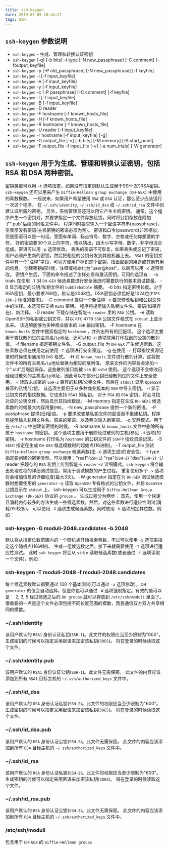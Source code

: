 ```yaml
---
title: ssh-keygen
date: 2019-05-05 10:44:21
tags: SSH
---
```


## `ssh-keygen` 参数说明
* `ssh-keygen` - 生成、管理和转换认证密钥
* `ssh-keygen` [-q] [-b bits] -t type [-N new_passphrase] [-C comment] [-foutput_keyfile]
* `ssh-keygen` -p [-P old_passphrase] [-N new_passphrase] [-f keyfile]
* `ssh-keygen` -i [-f input_keyfile]
* `ssh-keygen` -e [-f input_keyfile]
* `ssh-keygen` -y [-f input_keyfile]
* `ssh-keygen` -c [-P passphrase] [-C comment] [-f keyfile]
* `ssh-keygen` -l [-f input_keyfile]
* `ssh-keygen` -B [-f input_keyfile]
* `ssh-keygen` -D reader
* `ssh-keygen` -F hostname [-f known_hosts_file]
* `ssh-keygen` -H [-f known_hosts_file]
* `ssh-keygen` -R hostname [-f known_hosts_file]
* `ssh-keygen` -U reader [-f input_keyfile]
* `ssh-keygen` -r hostname [-f input_keyfile] [-g]
* `ssh-keygen` -G output_file [-v] [-b bits] [-M memory] [-S start_point]
* `ssh-keygen` -T output_file -f input_file [-v] [-a num_trials] [-W generator]

## `ssh-keygen` 用于为生成、管理和转换认证密钥，包括 RSA 和 DSA 两种密钥。

密钥类型可以用 `-t` 选项指定。如果没有指定则默认生成用于SSH-2的RSA密钥。
`ssh-keygen` 还可以用来产生 `Diffie-Hellman group exchange (DH-GEX)` 中使用的素数模数。
一般说来，如果用户希望使用 `RSA` 或 `DSA` 认证，那么至少应该运行一次这个程序，
在 `~/.ssh/identity`, `~/.ssh/id_dsa` 或 `~/.ssh/id_rsa` 文件中创建认证所需的密钥。
另外，系统管理员还可以用它产生主机密钥。
通常，这个程序产生一个密钥对，并要求指定一个文件存放私钥，同时将公钥存放在附加了".pub"后缀的同名文件中。
程序同时要求输入一个密语字符串(passphrase)，空表示没有密语(主机密钥的密语必须为空)。
密语和口令(password)非常相似，但是密语可以是一句话，里面有单词、标点符号、数字、空格或任何你想要的字符。
好的密语要30个以上的字符，难以猜出，由大小写字母、数字、非字母混合组成。密语可以用 `-p` 选项修改。
丢失的密语不可恢复。如果丢失或忘记了密语，用户必须产生新的密钥，然后把相应的公钥分发到其他机器上去。
`RSA1` 的密钥文件中有一个"注释"字段，可以方便用户标识这个密钥，指出密钥的用途或其他有用的信息。
创建密钥的时候，注释域初始化为"user@host"，以后可以用 `-c` 选项修改。
密钥产生后，下面的命令描述了怎样处置和激活密钥。可用的选项有：
-a trials
        在使用 `-T` 对 `DH-GEX` 候选素数进行安全筛选时需要执行的基本测试数量。
-B      显示指定的公钥/私钥文件的 `bubblebabble` 摘要。
-b bits
        指定密钥长度。对于RSA密钥，最小要求768位，默认是2048位。DSA密钥必须恰好是1024位(`FIPS 186-2` 标准的要求)。
-C comment
        提供一个新注释
-c      要求修改私钥和公钥文件中的注释。本选项只支持 `RSA1` 密钥。
        程序将提示输入私钥文件名、密语(如果存在)、新注释。
-D reader
        下载存储在智能卡 `reader` 里的 `RSA` 公钥。
-e      读取OpenSSH的私钥或公钥文件，并以 `RFC` 4716 `SSH` 公钥文件格式在 `stdout` 上显示出来。
        该选项能够为多种商业版本的 `SSH` 输出密钥。
-F hostname
        在 `known_hosts` 文件中搜索指定的 `hostname` ，并列出所有的匹配项。
        这个选项主要用于查找散列过的主机名/`ip`地址，还可以和 `-H` 选项联用打印找到的公钥的散列值。
-f filename
        指定密钥文件名。
-G output_file
        为 `DH-GEX` 产生候选素数。这些素数必须在使用之前使用 `-T` 选项进行安全筛选。
-g      在使用 `-r` 打印指纹资源记录的时候使用通用的 `DNS` 格式。
-H      对 `known_hosts` 文件进行散列计算。这将把文件中的所有主机名/`ip`地址替换为相应的散列值。
        原来文件的内容将会添加一个".old"后缀后保存。这些散列值只能被 `ssh` 和 `sshd` 使用。
        这个选项不会修改已经经过散列的主机名/`ip`地址，因此可以在部分公钥已经散列过的文件上安全使用。
-i      读取未加密的 `SSH-2` 兼容的私钥/公钥文件，然后在 `stdout` 显示 `OpenSSH` 兼容的私钥/公钥。
        该选项主要用于从多种商业版本的 `SSH` 中导入密钥。
-l      显示公钥文件的指纹数据。它也支持 `RSA1` 的私钥。
        对于 `RSA` 和 `DSA` 密钥，将会寻找对应的公钥文件，然后显示其指纹数据。
-M memory
        指定在生成 `DH-GEXS` 候选素数的时候最大内存用量(`MB`)。
-N new_passphrase
        提供一个新的密语。
-P passphrase
        提供(旧)密语。
-p      要求改变某私钥文件的密语而不重建私钥。程序将提示输入私钥文件名、原来的密语、以及两次输入新密语。
-q      安静模式。用于在 `/etc/rc` 中创建新密钥的时候。
-R hostname
        从 `known_hosts` 文件中删除所有属于 `hostname` 的密钥。
        这个选项主要用于删除经过散列的主机(参见 `-H` 选项)的密钥。
-r hostname
        打印名为 `hostname` 的公钥文件的 `SSHFP` 指纹资源记录。
-S start
        指定在生成 `DH-GEX` 候选模数时的起始点(16进制)。
-T output_file
        测试 `Diffie-Hellman group exchange` 候选素数(由 `-G` 选项生成)的安全性。
-t type
        指定要创建的密钥类型。可以使用："rsa1"(`SSH-1`) "rsa"(`SSH-2`) "dsa"(`SSH-2`)
-U reader
        把现存的 `RSA` 私钥上传到智能卡 `reader`
-v      详细模式。`ssh-keygen` 将会输出处理过程的详细调试信息。常用于调试模数的产生过程。
        重复使用多个 `-v` 选项将会增加信息的详细程度(最大3次)。
-W generator
        指定在为 `DH-GEX` 测试候选模数时想要使用的 `generator`
-y      读取 `OpenSSH` 专有格式的公钥文件，并将 `OpenSSH` 公钥显示在 `stdout` 上。
ssh-keygen 可以生成用于 `Diffie-Hellman Group Exchange (DH-GEX)` 协议的 `groups` 。
生成过程分为两步：
首先，使用一个快速且消耗内存较多的方法生成一些候选素数。然后，对这些素数进行适应性测试(消耗`CPU`较多)。
可以使用 `-G` 选项生成候选素数，同时使用 `-b` 选项制定其位数。例如：
### ssh-keygen -G moduli-2048.candidates -b 2048
默认将从指定位数范围内的一个随机点开始搜索素数，不过可以使用 `-S` 选项来指定这个随机点(16进制)。
生成一组候选数之后，接下来就需要使用 `-T` 选项进行适应性测试。
此时 `ssh-keygen` 将会从 `stdin` 读取候选素数(或者通过 `-f` 选项读取一个文件)，例如：
### ssh-keygen -T moduli-2048 -f moduli-2048.candidates
每个候选素数默认都要通过 100 个基本测试(可以通过 `-a` 选项修改)。
`DH generator` 的值会自动选择，但是你也可以通过 `-W` 选项强制指定。有效的值可以是： 2, 3, 5
经过筛选之后的 `DH groups` 就可以存放到 `/etc/ssh/moduli` 里面了。
很重要的一点是这个文件必须包括不同长度范围的模数，而且通信双方双方共享相同的模数。
### ~/.ssh/identity
该用户默认的 `RSA1` 身份认证私钥(`SSH-1`)。此文件的权限应当至少限制为"600"。
生成密钥的时候可以指定采用密语来加密该私钥(`3DES`)。
将在登录的时候读取这个文件。
### ~/.ssh/identity.pub
该用户默认的 `RSA1` 身份认证公钥(`SSH-1`)。此文件无需保密。
此文件的内容应该添加到所有 `RSA1` 目标主机的 `~/.ssh/authorized_keys` 文件中。
### ~/.ssh/id_dsa
该用户默认的 `DSA` 身份认证私钥(`SSH-2`)。此文件的权限应当至少限制为"600"。
生成密钥的时候可以指定采用密语来加密该私钥(`3DES`)。
将在登录的时候读取这个文件。
### ~/.ssh/id_dsa.pub
该用户默认的 `DSA` 身份认证公钥(`SSH-2`)。此文件无需保密。
此文件的内容应该添加到所有 `DSA` 目标主机的 `~/.ssh/authorized_keys` 文件中。
### ~/.ssh/id_rsa
该用户默认的 `RSA` 身份认证私钥(`SSH-2`)。此文件的权限应当至少限制为"600"。
生成密钥的时候可以指定采用密语来加密该私钥(`3DES`)。
将在登录的时候读取这个文件。
### ~/.ssh/id_rsa.pub
该用户默认的 `RSA` 身份认证公钥(`SSH-2`)。此文件无需保密。
此文件的内容应该添加到所有 `RSA` 目标主机的 `~/.ssh/authorized_keys` 文件中。
### /etc/ssh/moduli
包含用于 `DH-GEX` 的 `Diffie-Hellman groups` 